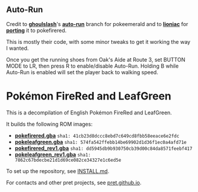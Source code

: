 ## Auto-Run
Credit to [**ghoulslash**](https://github.com/ghoulslash)'s [**auto-run**](https://github.com/ghoulslash/pokeemerald/tree/auto-run) branch for pokeemerald and to [**lioniac**](https://github.com/lioniac) for [**porting**](https://github.com/lioniac/pokefirered/commit/ff3fcd4a500bb5b975623eab943cc75c675f9f49) it to pokefirered.

This is mostly their code, with some minor tweaks to get it working the way I wanted.

Once you get the running shoes from Oak's Aide at Route 3, set BUTTON MODE to LR, then press R to enable/disable Auto-Run. Holding B while Auto-Run is enabled will set the player back to walking speed.

# Pokémon FireRed and LeafGreen

This is a decompilation of English Pokémon FireRed and LeafGreen.

It builds the following ROM images:

* [**pokefirered.gba**](https://datomatic.no-intro.org/?page=show_record&s=23&n=1616) `sha1: 41cb23d8dccc8ebd7c649cd8fbb58eeace6e2fdc`
* [**pokeleafgreen.gba**](https://datomatic.no-intro.org/?page=show_record&s=23&n=1617) `sha1: 574fa542ffebb14be69902d1d36f1ec0a4afd71e`
* [**pokefirered_rev1.gba**](https://datomatic.no-intro.org/?page=show_record&s=23&n=1672) `sha1: dd5945db9b930750cb39d00c84da8571feebf417`
* [**pokeleafgreen_rev1.gba**](https://datomatic.no-intro.org/index.php?page=show_record&s=23&n=1668) `sha1: 7862c67bdecbe21d1d69ce082ce34327e1c6ed5e`

To set up the repository, see [INSTALL.md](INSTALL.md).

For contacts and other pret projects, see [pret.github.io](https://pret.github.io/).
